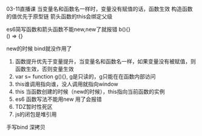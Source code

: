 03-11直播课
当变量名和函数名一样时，变量没有赋值的话，函数生效
构造函数的值优先于原型链
箭头函数的this会绑定父级

es6简写函数和箭头函数不能new,new了就报错
b(){}  
() => {}

new的时候 bind就没作用了

1. 函数提升优先于变量提升，当变量名和函数名一样，如果变量没有被赋值，则函数生效，否则变量生效
2. var s= function g(){}, g是只读的，g只能在在函数内部访问
4. this谁调用指向谁，没人调用就指向window
5. this 当函数创建的时候（new的时候），this指向当前函数的实例
6. es6 函数写法不能用new  用了会报错
7. TDZ暂时性死区
8. js的闭包是堆引用


手写bind
深拷贝